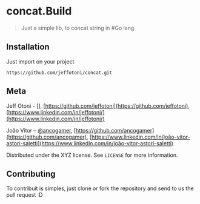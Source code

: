 # concat.Build
>Just a simple lib, to concat string in #Go lang

## Installation

Just import on your project 
````
https://github.com/jeffotoni/concat.git
````

## Meta

Jeff Otoni - [], [https://github.com/jeffotoni](https://github.com/jeffotoni), [https://www.linkedin.com/in/jeffotoni/](https://www.linkedin.com/in/jeffotoni/)

João Vitor – [@ancogamer](https://twitter.com/ancogamer), [https://github.com/ancogamer](https://github.com/ancogamer), [https://www.linkedin.com/in/joão-vitor-astori-saletti](https://www.linkedin.com/in/joão-vitor-astori-saletti)


Distributed under the XYZ license. See ``LICENSE`` for more information.



## Contributing

To contribuit is simples, just clone or fork the repository and send to us the pull request :D 
